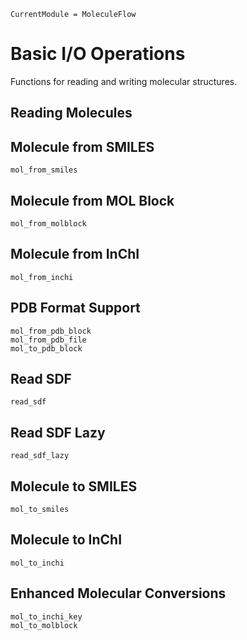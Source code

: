 ```@meta
CurrentModule = MoleculeFlow
```

# Basic I/O Operations

Functions for reading and writing molecular structures.

## Reading Molecules

## Molecule from SMILES

```@docs
mol_from_smiles
```

## Molecule from MOL Block

```@docs
mol_from_molblock
```

## Molecule from InChI

```@docs
mol_from_inchi
```

## PDB Format Support

```@docs
mol_from_pdb_block
mol_from_pdb_file
mol_to_pdb_block
```

## Read SDF

```@docs
read_sdf
```

## Read SDF Lazy

```@docs
read_sdf_lazy
```

## Molecule to SMILES

```@docs
mol_to_smiles
```

## Molecule to InChI

```@docs
mol_to_inchi
```

## Enhanced Molecular Conversions

```@docs
mol_to_inchi_key
mol_to_molblock
```

